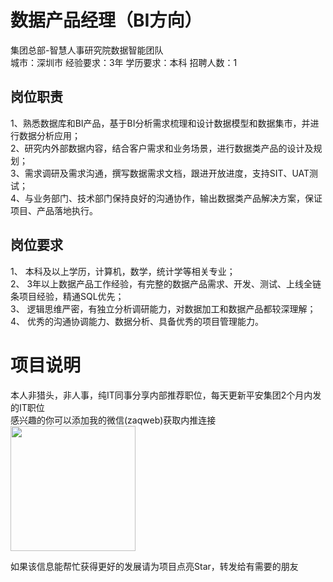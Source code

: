 # 数据产品经理（BI方向）
集团总部-智慧人事研究院数据智能团队  
城市：深圳市 经验要求：3年 学历要求：本科  招聘人数：1

## 岗位职责
1、熟悉数据库和BI产品，基于BI分析需求梳理和设计数据模型和数据集市，并进行数据分析应用；   
2、研究内外部数据内容，结合客户需求和业务场景，进行数据类产品的设计及规划；   
3、需求调研及需求沟通，撰写数据需求文档，跟进开放进度，支持SIT、UAT测试；   
4、与业务部门、技术部门保持良好的沟通协作，输出数据类产品解决方案，保证项目、产品落地执行。

## 岗位要求
1、	本科及以上学历，计算机，数学，统计学等相关专业；   
2、	3年以上数据产品工作经验，有完整的数据产品需求、开发、测试、上线全链条项目经验，精通SQL优先；   
3、	逻辑思维严密，有独立分析调研能力，对数据加工和数据产品都较深理解；   
4、	优秀的沟通协调能力、数据分析、具备优秀的项目管理能力。

# 项目说明

本人非猎头，非人事，纯IT同事分享内部推荐职位，每天更新平安集团2个月内发的IT职位  
感兴趣的你可以添加我的微信(zaqweb)获取内推连接  
<img src="https://github.com/zaqweb/PA-IT-JOBS/blob/master/WechatICode.jpeg"  height="200" width="200">

如果该信息能帮忙获得更好的发展请为项目点亮Star，转发给有需要的朋友




